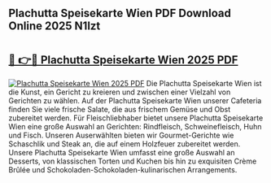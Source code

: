 ## Plachutta Speisekarte Wien PDF Download Online 2025 N1lzt

# <h2><a href="http://gc9g1wm.nevu.top/?p=Plachutta+Speisekarte+Wien">🔗 👉🔴 Plachutta Speisekarte Wien 2025 PDF</a></h2>

[![Plachutta Speisekarte Wien 2025 PDF](https://i.imgur.com/dBaPXMq.png)](http://gc9g1wm.nevu.top/?p=Plachutta+Speisekarte+Wien)
Die Plachutta Speisekarte Wien ist die Kunst, ein Gericht zu kreieren und zwischen einer Vielzahl von Gerichten zu wählen. Auf der Plachutta Speisekarte Wien unserer Cafeteria finden Sie viele frische Salate, die aus frischem Gemüse und Obst zubereitet werden. Für Fleischliebhaber bietet unsere Plachutta Speisekarte Wien eine große Auswahl an Gerichten: Rindfleisch, Schweinefleisch, Huhn und Fisch. Unseren Auserwählten bieten wir Gourmet-Gerichte wie Schaschlik und Steak an, die auf einem Holzfeuer zubereitet werden. Unsere Plachutta Speisekarte Wien umfasst eine große Auswahl an Desserts, von klassischen Torten und Kuchen bis hin zu exquisiten Crème Brûlée und Schokoladen-Schokoladen-kulinarischen Arrangements.
